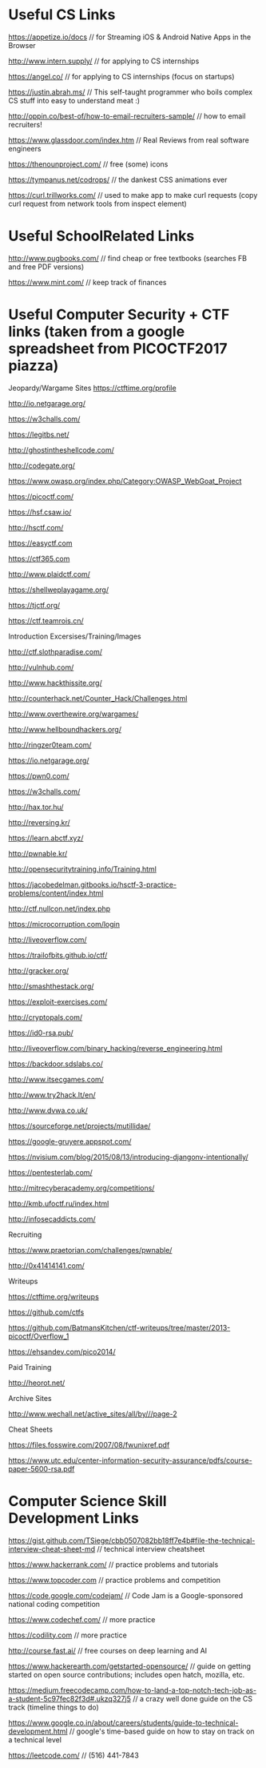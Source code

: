 # Useful CS Links

https://appetize.io/docs // for Streaming iOS & Android Native Apps in the Browser

http://www.intern.supply/ // for applying to CS internships

https://angel.co/ // for applying to CS internships (focus on startups)

https://justin.abrah.ms/ // This self-taught programmer who boils complex CS stuff into easy to understand meat :) 

http://oppin.co/best-of/how-to-email-recruiters-sample/ // how to email recruiters! 

https://www.glassdoor.com/index.htm // Real Reviews from real software engineers

https://thenounproject.com/ // free (some) icons

https://tympanus.net/codrops/ // the dankest CSS animations ever

https://curl.trillworks.com/ // used to make app to make curl requests (copy curl request from network tools from inspect element)

# Useful SchoolRelated Links
http://www.pugbooks.com/ // find cheap or free textbooks (searches FB and free PDF versions)

https://www.mint.com/ // keep track of finances 

# Useful Computer Security + CTF links (taken from a google spreadsheet from PICOCTF2017 piazza)
Jeopardy/Wargame Sites
https://ctftime.org/profile 

http://io.netgarage.org/ 

https://w3challs.com/ 

https://legitbs.net/ 

http://ghostintheshellcode.com/

http://codegate.org/ 

https://www.owasp.org/index.php/Category:OWASP_WebGoat_Project 

https://picoctf.com/ 

https://hsf.csaw.io/

http://hsctf.com/

https://easyctf.com

https://ctf365.com

http://www.plaidctf.com/

https://shellweplayagame.org/

https://tjctf.org/

https://ctf.teamrois.cn/

Introduction Excersises/Training/Images

http://ctf.slothparadise.com/

http://vulnhub.com/

http://www.hackthissite.org/

http://counterhack.net/Counter_Hack/Challenges.html

http://www.overthewire.org/wargames/

http://www.hellboundhackers.org/

http://ringzer0team.com/

https://io.netgarage.org/

https://pwn0.com/

https://w3challs.com/

http://hax.tor.hu/

http://reversing.kr/

https://learn.abctf.xyz/

http://pwnable.kr/

http://opensecuritytraining.info/Training.html

https://jacobedelman.gitbooks.io/hsctf-3-practice-problems/content/index.html

http://ctf.nullcon.net/index.php

https://microcorruption.com/login

http://liveoverflow.com/

https://trailofbits.github.io/ctf/

http://gracker.org/

http://smashthestack.org/

https://exploit-exercises.com/

http://cryptopals.com/

https://id0-rsa.pub/

http://liveoverflow.com/binary_hacking/reverse_engineering.html

https://backdoor.sdslabs.co/

http://www.itsecgames.com/

http://www.try2hack.lt/en/

http://www.dvwa.co.uk/

https://sourceforge.net/projects/mutillidae/

https://google-gruyere.appspot.com/

https://nvisium.com/blog/2015/08/13/introducing-djangonv-intentionally/

https://pentesterlab.com/

http://mitrecyberacademy.org/competitions/

http://kmb.ufoctf.ru/index.html

http://infosecaddicts.com/

Recruiting

https://www.praetorian.com/challenges/pwnable/

http://0x41414141.com/

Writeups

https://ctftime.org/writeups

https://github.com/ctfs

https://github.com/BatmansKitchen/ctf-writeups/tree/master/2013-picoctf/Overflow_1

https://ehsandev.com/pico2014/

Paid Training

http://heorot.net/

Archive Sites

http://www.wechall.net/active_sites/all/by///page-2

Cheat Sheets

https://files.fosswire.com/2007/08/fwunixref.pdf

https://www.utc.edu/center-information-security-assurance/pdfs/course-paper-5600-rsa.pdf


# Computer Science Skill Development Links

https://gist.github.com/TSiege/cbb0507082bb18ff7e4b#file-the-technical-interview-cheat-sheet-md // technical interview cheatsheet

https://www.hackerrank.com/ // practice problems and tutorials

https://www.topcoder.com // practice problems and competition

https://code.google.com/codejam/ // Code Jam is a Google-sponsored national coding competition 

https://www.codechef.com/ // more practice 

https://codility.com // more practice 

http://course.fast.ai/ // free courses on deep learning and AI

https://www.hackerearth.com/getstarted-opensource/ // guide on getting started on open source contributions; includes open hatch, mozilla, etc.

https://medium.freecodecamp.com/how-to-land-a-top-notch-tech-job-as-a-student-5c97fec82f3d#.ukzq327j5 // a crazy well done guide on the CS track (timeline things to do)

https://www.google.co.in/about/careers/students/guide-to-technical-development.html // google's time-based guide on how to stay on track on a technical level

https://leetcode.com/ // (516) 441-7843
